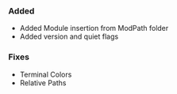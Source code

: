 ### Added

- Added Module insertion from ModPath folder
- Added version and quiet flags

### Fixes

- Terminal Colors
- Relative Paths